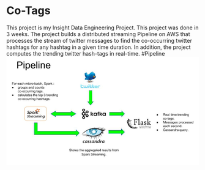 # Co-Tags
This project is my Insight Data Engineering Project. This project was done in 3 weeks. The project builds a distributed streaming Pipeline on AWS that processes the stream of twitter messages to find the co-occurring twitter hashtags for any hashtag in a given time duration. In addition, the project computes the trending twitter hash-tags in real-time.
#Pipeline
![alt text](https://github.com/amararyal/Co-Tags/blob/master/Amardemo2018.pptx.jpg)
